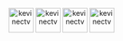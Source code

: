 <p align="center"><a href=https://discord.gg/XeQ94TS" target="blank"><img src="https://img.icons8.com/cute-clipart/100/000000/discord-logo.png" alt="kevinectv" height="50" width="50" /></a>
<a href="https://twitter.com/kevinectv"><img src="https://img.icons8.com/cute-clipart/100/000000/twitter.png" 
alt="kevinectv" height="50" width="50" /></a>
<a href="https://Twitch.tv/kevinectv"><img src="https://img.icons8.com/cute-clipart/100/000000/twitch.png" alt="kevinectv" 
height="50" width="50" /></a>
<a href="https://dribbble.com/kevinectv" target="blank"><img src="https://img.icons8.com/cute-clipart/100/000000/dribbble.png"
alt="kevinectv" height="50" width="50" /></a></p>



